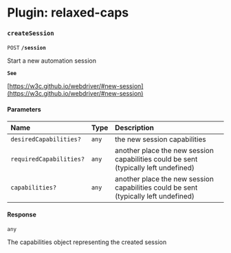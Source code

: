 # Plugin: relaxed-caps

### `createSession`

`POST` **`/session`**

Start a new automation session

**`See`**

[https://w3c.github.io/webdriver/#new-session](https://w3c.github.io/webdriver/#new-session)

<!-- comment source: multiple -->

#### Parameters

| Name | Type | Description |
| :------ | :------ | :------ |
| `desiredCapabilities?` | `any` | the new session capabilities |
| `requiredCapabilities?` | `any` | another place the new session capabilities could be sent (typically left undefined) |
| `capabilities?` | `any` | another place the new session capabilities could be sent (typically left undefined) |

#### Response

`any`

The capabilities object representing the created session
